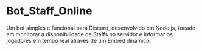 # Bot_Staff_Online
Um bot simples e funcional para Discord, desenvolvido em Node.js, focado em monitorar a disponibilidade de Staffs no servidor e informar os jogadores em tempo real através de um Embed dinâmico.
